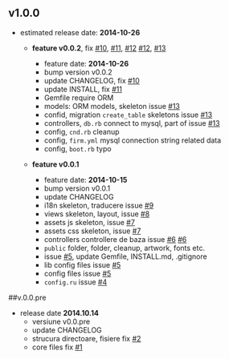 ## v1.0.0

* estimated release date: **2014-10-26**


  * **feature v0.0.2**, fix [#10][#10], [#11][#11], [#12] [#12],  [#13][#13]
     - feature date: **2014-10-26**
     - bump version v0.0.2
     - update CHANGELOG, fix [#10][#10]
     - update INSTALL, fix [#11][#11]
     - Gemfile require ORM
     - models: ORM models, skeleton issue [#13][#13]
     - confid, migration `create_table` skeletons issue [#13][#13]
     - controllers, `db.rb` connect to mysql, part of issue [#13][#13]
     - config, `cnd.rb` cleanup
     - config, `firm.yml` mysql connection string related data
     - config, `boot.rb` typo


  * **feature v0.0.1**
     - feature date: **2014-10-15**
     - bump version v0.0.1
     - update CHANGELOG
     - i18n skeleton, traducere issue [#9][#9]
     - views skeleton, layout, issue [#8][#8]
     - assets js skeleton, issue [#7][#7]
     - assets css skeleton, issue [#7][#7]
     - controllers controllere de baza issue [#6] [#6]
     - `public` folder, folder, cleanup, artwork, fonts etc.
     - issue  [#5][#5], update Gemfile, INSTALL.md, .gitignore
     - lib config files issue [#5][#5]
     - config files issue [#5][#5]
     - `config.ru` issue [#4][#4]


##v.0.0.pre

  * release date **2014.10.14**
    - versiune v0.0.pre
    - update CHANGELOG
    - strucura directoare, fisiere fix [#2][#2]
    - core files fix [#1][#1]

[#1]: https://bitbucket.org/kfl62/cndary/issue/1
[#2]: https://bitbucket.org/kfl62/cndary/issue/2
[#3]: https://bitbucket.org/kfl62/cndary/issue/3
[#4]: https://bitbucket.org/kfl62/cndary/issue/4
[#5]: https://bitbucket.org/kfl62/cndary/issue/5
[#6]: https://bitbucket.org/kfl62/cndary/issue/6
[#7]: https://bitbucket.org/kfl62/cndary/issue/7
[#8]: https://bitbucket.org/kfl62/cndary/issue/8
[#9]: https://bitbucket.org/kfl62/cndary/issue/9
[#10]: https://bitbucket.org/kfl62/cndary/issue/10
[#11]: https://bitbucket.org/kfl62/cndary/issue/11
[#12]: https://bitbucket.org/kfl62/cndary/issue/12
[#13]: https://bitbucket.org/kfl62/cndary/issue/13
[#14]: https://bitbucket.org/kfl62/cndary/issue/14
[#15]: https://bitbucket.org/kfl62/cndary/issue/15
[#16]: https://bitbucket.org/kfl62/cndary/issue/16
[#17]: https://bitbucket.org/kfl62/cndary/issue/17
[#18]: https://bitbucket.org/kfl62/cndary/issue/18
[#19]: https://bitbucket.org/kfl62/cndary/issue/19
[#20]: https://bitbucket.org/kfl62/cndary/issue/20
[#21]: https://bitbucket.org/kfl62/cndary/issue/21
[#22]: https://bitbucket.org/kfl62/cndary/issue/22
[#23]: https://bitbucket.org/kfl62/cndary/issue/23
[#24]: https://bitbucket.org/kfl62/cndary/issue/24
[#25]: https://bitbucket.org/kfl62/cndary/issue/25
[#26]: https://bitbucket.org/kfl62/cndary/issue/26
[#27]: https://bitbucket.org/kfl62/cndary/issue/27
[#28]: https://bitbucket.org/kfl62/cndary/issue/28
[#29]: https://bitbucket.org/kfl62/cndary/issue/29
[#30]: https://bitbucket.org/kfl62/cndary/issue/30
[#31]: https://bitbucket.org/kfl62/cndary/issue/31
[#32]: https://bitbucket.org/kfl62/cndary/issue/32
[#33]: https://bitbucket.org/kfl62/cndary/issue/33
[#34]: https://bitbucket.org/kfl62/cndary/issue/34
[#35]: https://bitbucket.org/kfl62/cndary/issue/35
[#36]: https://bitbucket.org/kfl62/cndary/issue/36
[#37]: https://bitbucket.org/kfl62/cndary/issue/37
[#38]: https://bitbucket.org/kfl62/cndary/issue/38
[#39]: https://bitbucket.org/kfl62/cndary/issue/39
[#40]: https://bitbucket.org/kfl62/cndary/issue/40
[#41]: https://bitbucket.org/kfl62/cndary/issue/41
[#42]: https://bitbucket.org/kfl62/cndary/issue/42
[#43]: https://bitbucket.org/kfl62/cndary/issue/43
[#44]: https://bitbucket.org/kfl62/cndary/issue/44
[#45]: https://bitbucket.org/kfl62/cndary/issue/45
[#46]: https://bitbucket.org/kfl62/cndary/issue/46
[#47]: https://bitbucket.org/kfl62/cndary/issue/47
[#48]: https://bitbucket.org/kfl62/cndary/issue/48
[#49]: https://bitbucket.org/kfl62/cndary/issue/49
[#50]: https://bitbucket.org/kfl62/cndary/issue/50

